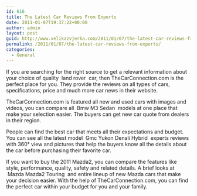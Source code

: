 ```yaml
---
id: 616
title: The Latest Car Reviews From Experts
date: 2011-01-07T19:37:22+00:00
author: admin
layout: post
guid: http://www.velikazvjerka.com/2011/01/07/the-latest-car-reviews-from-experts/
permalink: /2011/01/07/the-latest-car-reviews-from-experts/
categories:
  - General
---
```

If you are searching for the right source to get a relevant information about your choice of quality &nbsp;land rover&nbsp; car, then TheCarConnection.com is the perfect place for you. They provide the reviews on all types of cars, specifications, price and much more car news in their website.

TheCarConnection.com is featured all new and used cars with images and videos, you can compare all &nbsp;Bmw M3 Sedan&nbsp; models at one place that make your selection easier. The buyers can get new car quote from dealers in their region.

People can find the best car that meets all their expectations and budget. You can see all the latest model &nbsp;Gmc Yukon Denali Hybrid&nbsp; experts reviews with 360° view and pictures that help the buyers know all the details about the car before purchasing their favorite car.

If you want to buy the 2011 Mazda2, you can compare the features like style, performance, quality, safety and related details. A brief looks at &nbsp;Mazda Mazda2 Touring&nbsp; and entire lineup of new Mazda cars that make your decision easier. With the help of TheCarConnection.com, you can find the perfect car within your budget for you and your family.